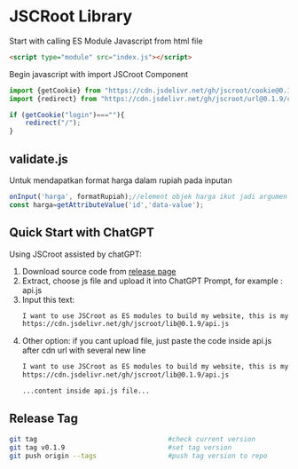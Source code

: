 # JSCRoot Library

Start with calling ES Module Javascript from html file
```html
<script type="module" src="index.js"></script>
```
Begin javascript with import JSCroot Component
```js
import {getCookie} from "https://cdn.jsdelivr.net/gh/jscroot/cookie@0.1.9/croot.js";
import {redirect} from "https://cdn.jsdelivr.net/gh/jscroot/url@0.1.9/croot.js";

if (getCookie("login")===""){
    redirect("/");
}
```

## validate.js
Untuk mendapatkan format harga dalam rupiah pada inputan
```js
onInput('harga', formatRupiah);//element objek harga ikut jadi argumen fungsi formatrupiah
const harga=getAttributeValue('id','data-value');
```

## Quick Start with ChatGPT

Using JSCroot assisted by chatGPT:
1. Download source code from [release page](https://github.com/jscroot/lib/releases)
2. Extract, choose js file and upload it into ChatGPT Prompt, for example : api.js
3. Input this text:
   ```txt
   I want to use JSCroot as ES modules to build my website, this is my library file from:
   https://cdn.jsdelivr.net/gh/jscroot/lib@0.1.9/api.js
   ```
4. Other option: if you cant upload file, just paste the code inside api.js after cdn url with several new line
   ```txt
   I want to use JSCroot as ES modules to build my website, this is my library file from:
   https://cdn.jsdelivr.net/gh/jscroot/lib@0.1.9/api.js

   ...content inside api.js file...
   ```

## Release Tag
```sh
git tag                                 #check current version
git tag v0.1.9                          #set tag version
git push origin --tags                  #push tag version to repo
```
